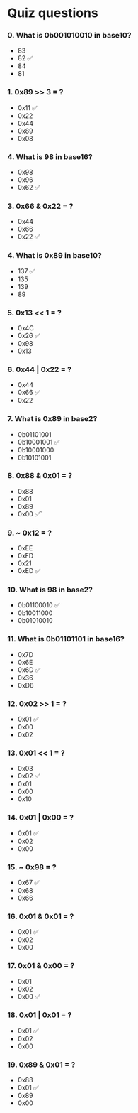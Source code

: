 # Quiz questions

### 0. What is 0b001010010 in base10?
* 83
* 82 ✅
* 84
* 81

### 1. 0x89 >> 3 = ?
* 0x11 ✅
* 0x22
* 0x44
* 0x89
* 0x08

### 4. What is 98 in base16?
* 0x98
* 0x96
* 0x62 ✅

### 3. 0x66 & 0x22 = ?
* 0x44
* 0x66
* 0x22 ✅

### 4. What is 0x89 in base10?
* 137 ✅
* 135
* 139
* 89

### 5. 0x13 << 1 = ?
* 0x4C
* 0x26 ✅
* 0x98
* 0x13

### 6. 0x44 | 0x22 = ?
* 0x44
* 0x66 ✅
* 0x22

### 7. What is 0x89 in base2?
* 0b01101001
* 0b10001001 ✅
* 0b10001000
* 0b10101001

### 8. 0x88 & 0x01 = ?
* 0x88
* 0x01
* 0x89
* 0x00 ✅`

### 9. ~ 0x12 = ?
* 0xEE
* 0xFD
* 0x21
* 0xED ✅

### 10. What is 98 in base2?
* 0b01100010 ✅
* 0b10011000
* 0b01010010

### 11. What is 0b01101101 in base16?
* 0x7D
* 0x6E
* 0x6D ✅
* 0x36
* 0xD6

### 12. 0x02 >> 1 = ?
* 0x01 ✅
* 0x00
* 0x02

### 13. 0x01 << 1 = ?
* 0x03
* 0x02 ✅
* 0x01
* 0x00
* 0x10

### 14. 0x01 | 0x00 = ?
* 0x01 ✅
* 0x02
* 0x00

### 15. ~ 0x98 = ?
* 0x67 ✅
* 0x68
* 0x66

### 16. 0x01 & 0x01 = ?
* 0x01 ✅
* 0x02
* 0x00

### 17. 0x01 & 0x00 = ?
* 0x01
* 0x02
* 0x00 ✅

### 18. 0x01 | 0x01 = ?
* 0x01 ✅
* 0x02
* 0x00

### 19. 0x89 & 0x01 = ?
* 0x88
* 0x01 ✅
* 0x89
* 0x00
